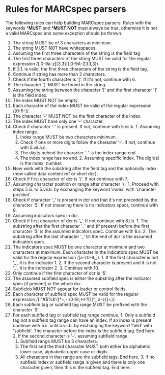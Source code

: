 # Rules for MARCspec parsers

The following rules can help building MARCspec parsers. Rules with the keywords ***MUST** and ***MUST NOT** must always be *true*, otherwise it is not a valid MARCspec and some exception should be thrown.

1. The string MUST be of 3 characters at minimum.
2. The string MUST NOT have whitespaces.
3. Assuming the first three characters of the string is the field tag
  1. The first three characters of the string MUST be valid for the regular expression /[.0-9a-z]{3,3}|[.0-9A-Z]{3,3}/.
  2. If 3.1. is valid, the first three characters of the string is the field tag.
4. Continue if string has more than 3 characters.
5. Check if the fourth character is '['. If it's not, continue with 6.
  1. The character ']' MUST be found in the string.
  2. Assuming the string between the character '[' and the first character ']' is the field index.
  3. The index MUST NOT be empty.
  4. Each character of the index MUST be valid of the regular expression /[0-9-]/.
  5. The character '-' MUST NOT be the first character of the index.
  6. The index MUST have only one '-' character.
  7. Check if character '-' is present. If not, continue with 5.vii.b.
    1. Assuming index range.
      1. Index range MUST be two characters minimum.
      2. Check if one or more digits follow the character '-'. If not, continue with 5.vii.a.c.
        1. The digits behind the character '-' is the index range end.
      3. The index range has no end. 
    2. Assuming specific index. The digit(s) is the index' number.
6. Now work with the substring after the field tag and the optionally index (now called data content ref or short dcr).
  1. Check if first character of dcr is '/'. If not continue with 7.
  2. Assuming character position or range after character '/'.
    1. Proceed with steps 5.iii. to 5.vii.b. by exchanging the keyword 'index' with 'character position'.
7. Check if character '\_' is present in dcr and that it's not preceded by the character '$'. If not (meaning there is no indicators spec), continue with 9.
8. Assuming indicators spec in dcr.
  1. Check if first character of dcr is '\_'. If not continue with 8.i.b.
    1. The substring after the first character '\_' and (if present) before the first character '$' is the assumed indicators spec. Continue with 8.ii.
    2. The substring after the last character '\_' till the end of dcr is the assumed indicators spec.  
  2. The indicators spec MUST be one character at minimum and two characters at maximum. Each character in the indicators spec MUST be valid for the regular expression /[a-z0-9\_]/.
    1. If the first character is not '\_', it is the indicator 1.
    2. If the second character is present and it is not '\_', it is the indicator 2.
    3. Continue with 10.
9. Only continue if the first character of dcr is '$'. 
10. The assumed subfield spec is either the substring after the indicator spec (if present) or the whole dcr.
  1. Subfields MUST NOT appear for leader or control fields.
  2. Each character of subfield spec MUST be valid for the regular expression /[!\"#$%&'()*+,-.\/0-9:;<=>?[\\]^\_`a-z{}~]/.
  3. Each subfield tag or subfield tag range MUST be prefixed with the character '$'.
  4. For each subfield tag or subfield tag range continue.
    1. Only a subfield tag not a subfield tag range can have an index. If an index is present continue with 5.ii. until 5.vii.b. by exchanging the keyword 'field' with 'subfield'. The character before the index is the subfield tag. End here. 
    2. If the second character is '-', assuming subfield range.
      1. Subfield range MUST be 3 characters.
      2. The first and the third character MUST both either be alphabetic lower case, alphabetic upper case or digits.
      3. All characters in that range are the subfield tags. End here. 
    3. If no subfield index or subfield range is given and there is only one character given, then this is the subfield tag. End here.
